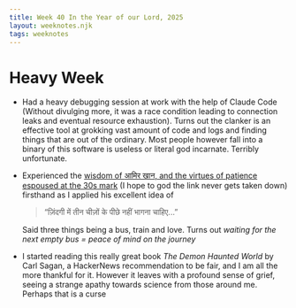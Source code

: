 ```yaml
---
title: Week 40 In the Year of our Lord, 2025
layout: weeknotes.njk
tags: weeknotes
---
```


# Heavy Week

-   Had a heavy debugging session at work with the help of Claude Code (Without divulging more, it was a race condition leading to connection leaks and eventual resource exhaustion). Turns out the clanker is an effective tool at grokking vast amount of code and logs and finding things that are out of the ordinary. Most people however fall into a binary of this software is useless or literal god incarnate. Terribly unfortunate.

-   Experienced the [wisdom of <span lang="hi">आमिर खान</span>, and the virtues of patience espoused at the 30s mark](https://www.youtube.com/watch?v=VUOII0oyfe8) (I hope to god the link never gets taken down) firsthand as I applied his excellent idea of

    > <span lang="hi">“ज़िंदगी में तीन चीज़ों के पीछे नहीं भागना चाहिए...”</span>

    Said three things being a bus, train and love. Turns out _waiting for the next empty bus = peace of mind on the journey_

-   I started reading this really great book _The Demon Haunted World_ by Carl Sagan, a HackerNews recommendation to be fair, and I am all the more thankful for it. However it leaves with a profound sense of grief, seeing a strange apathy towards science from those around me. Perhaps that is a curse
